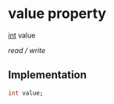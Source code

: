 


# value property






[int](https://api.flutter.dev/flutter/dart-core/int-class.html) value
  
_read / write_






## Implementation

```dart
int value;


```







